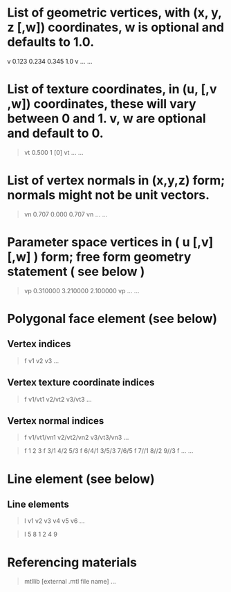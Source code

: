 # List of geometric vertices, with (x, y, z [,w]) coordinates, w is optional and defaults to 1.0.
v 0.123 0.234 0.345 1.0
v ...
...

# List of texture coordinates, in (u, [,v ,w]) coordinates, these will vary between 0 and 1. v, w are optional and default to 0.
> vt 0.500 1 [0]
> vt ...
> ...

# List of vertex normals in (x,y,z) form; normals might not be unit vectors.
> vn 0.707 0.000 0.707
> vn ...
> ...

# Parameter space vertices in ( u [,v] [,w] ) form; free form geometry statement ( see below )
> vp 0.310000 3.210000 2.100000
> vp ...
> ...

# Polygonal face element (see below)

## Vertex indices
> f v1 v2 v3 ...

## Vertex texture coordinate indices
> f v1/vt1 v2/vt2 v3/vt3 ...

## Vertex normal indices
> f v1/vt1/vn1 v2/vt2/vn2 v3/vt3/vn3 ...

> f 1 2 3
> f 3/1 4/2 5/3
> f 6/4/1 3/5/3 7/6/5
> f 7//1 8//2 9//3
> f ...
> ...

# Line element (see below)
## Line elements
> l v1 v2 v3 v4 v5 v6 ...

>l 5 8 1 2 4 9

# Referencing materials
> mtllib [external .mtl file name]
> ...